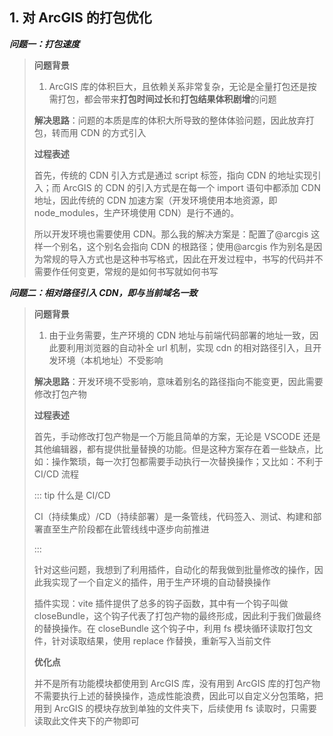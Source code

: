## 1. 对 ArcGIS 的打包优化

**_问题一：打包速度_**

> **问题背景**
>
> 1. ArcGIS 库的体积巨大，且依赖关系非常复杂，无论是全量打包还是按需打包，都会带来**打包时间过长**和**打包结果体积剧增**的问题
>
>
> **解决思路**：问题的本质是库的体积大所导致的整体体验问题，因此放弃打包，转而用 CDN 的方式引入
>
> **过程表述**
>
> 首先，传统的 CDN 引入方式是通过 script 标签，指向 CDN 的地址实现引入；而 ArcGIS 的 CDN 的引入方式是在每一个 import 语句中都添加 CDN 地址，因此传统的 CDN 加速方案（开发环境使用本地资源，即 node_modules，生产环境使用 CDN）是行不通的。
>
> 所以开发环境也需要使用 CDN。那么我的解决方案是：配置了@arcgis 这样一个别名，这个别名会指向 CDN 的根路径；使用@arcgis 作为别名是因为常规的导入方式也是这种书写格式，因此在开发过程中，书写的代码并不需要作任何变更，常规的是如何书写就如何书写

**_问题二：相对路径引入 CDN，即与当前域名一致_**

> **问题背景**
>
> 1. 由于业务需要，生产环境的 CDN 地址与前端代码部署的地址一致，因此要利用浏览器的自动补全 url 机制，实现 cdn 的相对路径引入，且开发环境（本机地址）不受影响
>
> **解决思路**：开发环境不受影响，意味着别名的路径指向不能变更，因此需要修改打包产物
>
> **过程表述**
>
> 首先，手动修改打包产物是一个万能且简单的方案，无论是 VSCODE 还是其他编辑器，都有提供批量替换的功能。但是这种方案存在着一些缺点，比如：操作繁琐，每一次打包都需要手动执行一次替换操作；又比如：不利于 CI/CD 流程
>
> ::: tip 什么是 CI/CD
>
> CI（持续集成）/CD（持续部署）是一条管线，代码签入、测试、构建和部署直至生产阶段都在此管线线中逐步向前推进
>
> :::
>
> 针对这些问题，我想到了利用插件，自动化的帮我做到批量修改的操作，因此我实现了一个自定义的插件，用于生产环境的自动替换操作
>
> 插件实现：vite 插件提供了总多的钩子函数，其中有一个钩子叫做 closeBundle，这个钩子代表了打包产物的最终形成，因此利于我们做最终的替换操作。在 closeBundle 这个钩子中，利用 fs 模块循环读取打包文件，针对读取结果，使用 replace 作替换，重新写入当前文件
>
> **优化点**
>
> 并不是所有功能模块都使用到 ArcGIS 库，没有用到 ArcGIS 库的打包产物不需要执行上述的替换操作，造成性能浪费，因此可以自定义分包策略，把用到 ArcGIS 的模块存放到单独的文件夹下，后续使用 fs 读取时，只需要读取此文件夹下的产物即可
